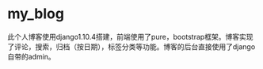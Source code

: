 # my_blog
此个人博客使用django1.10.4搭建，前端使用了pure，bootstrap框架。博客实现了评论，搜索，归档（按日期），标签分类等功能。博客的后台直接使用了django自带的admin。
